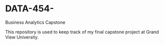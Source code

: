 # DATA-454-
Business Analytics Capstone

This repository is used to keep track of my final capstone project at Grand View University.
